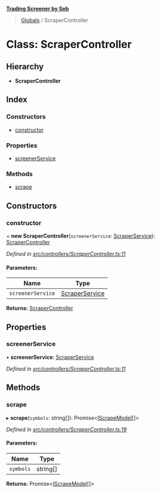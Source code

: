 **[Trading Screener by Seb](../README.md)**

> [Globals](../globals.md) / ScraperController

# Class: ScraperController

## Hierarchy

* **ScraperController**

## Index

### Constructors

* [constructor](scrapercontroller.md#constructor)

### Properties

* [screenerService](scrapercontroller.md#screenerservice)

### Methods

* [scrape](scrapercontroller.md#scrape)

## Constructors

### constructor

\+ **new ScraperController**(`screenerService`: [ScraperService](scraperservice.md)): [ScraperController](scrapercontroller.md)

*Defined in [src/controllers/ScraperController.ts:11](https://github.com/wiewiur667/TradingScreener/blob/196ff12/src/controllers/ScraperController.ts#L11)*

#### Parameters:

Name | Type |
------ | ------ |
`screenerService` | [ScraperService](scraperservice.md) |

**Returns:** [ScraperController](scrapercontroller.md)

## Properties

### screenerService

•  **screenerService**: [ScraperService](scraperservice.md)

*Defined in [src/controllers/ScraperController.ts:11](https://github.com/wiewiur667/TradingScreener/blob/196ff12/src/controllers/ScraperController.ts#L11)*

## Methods

### scrape

▸ **scrape**(`symbols`: string[]): Promise\<[IScrapeModel](../interfaces/iscrapemodel.md)[]>

*Defined in [src/controllers/ScraperController.ts:19](https://github.com/wiewiur667/TradingScreener/blob/196ff12/src/controllers/ScraperController.ts#L19)*

#### Parameters:

Name | Type |
------ | ------ |
`symbols` | string[] |

**Returns:** Promise\<[IScrapeModel](../interfaces/iscrapemodel.md)[]>
